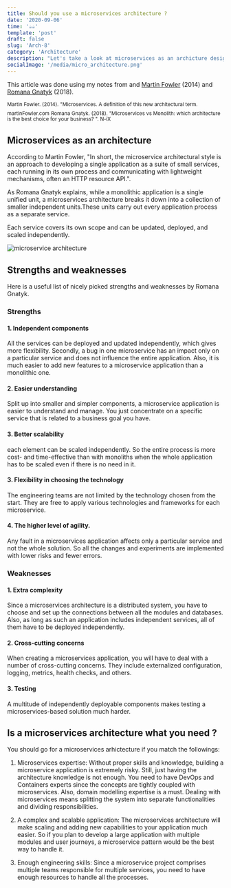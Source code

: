 ```yaml
---
title: Should you use a microservices architecture ?
date: '2020-09-06'
time: '☕️☕️'
template: 'post'
draft: false
slug: 'Arch-8'
category: 'Architecture'
description: "Let's take a look at microservices as an archicture design with Martin Fowler and Romana Gnatyk"
socialImage: '/media/micro_architecture.png'
---
```


This article was done using my notes from and [Martin Fowler](https://martinfowler.com/articles/microservices.html#CharacteristicsOfAMicroserviceArchitecture) (2014) and [Romana Gnatyk](https://www.n-ix.com/microservices-vs-monolith-which-architecture-best-choice-your-business/) (2018).

<sub>Martin Fowler. (2014). "Microservices. A definition of this new architectural term. martinFowler.com</sub>
<sub>Romana Gnatyk. (2018). "Microservices vs Monolith: which architecture is the best choice for your business?
". N-iX</sub>

## Microservices as an architecture

According to Martin Fowler, "In short, the microservice architectural style is an approach to developing a single application as a suite of small services, each running in its own process and communicating with lightweight mechanisms, often an HTTP resource API.".

As Romana Gnatyk explains, while a monolithic application is a single unified unit, a microservices architecture breaks it down into a collection of smaller independent units.These units carry out every application process as a separate service.

Each service covers its own scope and can be updated, deployed, and scaled independently.

![microservice architecture](/media/micro_architecture.png)

## Strengths and weaknesses

Here is a useful list of nicely picked strengths and weaknesses by Romana Gnatyk.

### Strengths

#### 1. Independent components

All the services can be deployed and updated independently, which gives more flexibility. Secondly, a bug in one microservice has an impact only on a particular service and does not influence the entire application. Also, it is much easier to add new features to a microservice application than a monolithic one.

#### 2. Easier understanding

Split up into smaller and simpler components, a microservice application is easier to understand and manage. You just concentrate on a specific service that is related to a business goal you have.

#### 3. Better scalability

each element can be scaled independently. So the entire process is more cost- and time-effective than with monoliths when the whole application has to be scaled even if there is no need in it.

#### 3. Flexibility in choosing the technology

The engineering teams are not limited by the technology chosen from the start. They are free to apply various technologies and frameworks for each microservice.

#### 4. The higher level of agility.

Any fault in a microservices application affects only a particular service and not the whole solution. So all the changes and experiments are implemented with lower risks and fewer errors.

### Weaknesses

#### 1. Extra complexity

Since a microservices architecture is a distributed system, you have to choose and set up the connections between all the modules and databases. Also, as long as such an application includes independent services, all of them have to be deployed independently.

#### 2. Cross-cutting concerns

When creating a microservices application, you will have to deal with a number of cross-cutting concerns. They include externalized configuration, logging, metrics, health checks, and others.

#### 3. Testing

A multitude of independently deployable components makes testing a microservices-based solution much harder.

## Is a microservices architecture what you need ? 

You should go for a microservices arhictecture if you match the followings: 


1. Microservices expertise: Without proper skills and knowledge, building a microservice application is extremely risky. Still, just having the architecture knowledge is not enough. You need to have DevOps and Containers experts since the concepts are tightly coupled with microservices. Also, domain modelling expertise is a must. Dealing with microservices means splitting the system into separate functionalities and dividing responsibilities.

2. A complex and scalable application: The microservices architecture will make scaling and adding new capabilities to your application much easier. So if you plan to develop a large application with multiple modules and user journeys, a microservice pattern would be the best way to handle it.

3. Enough engineering skills: Since a microservice project comprises multiple teams responsible for multiple services, you need to have enough resources to handle all the processes.
